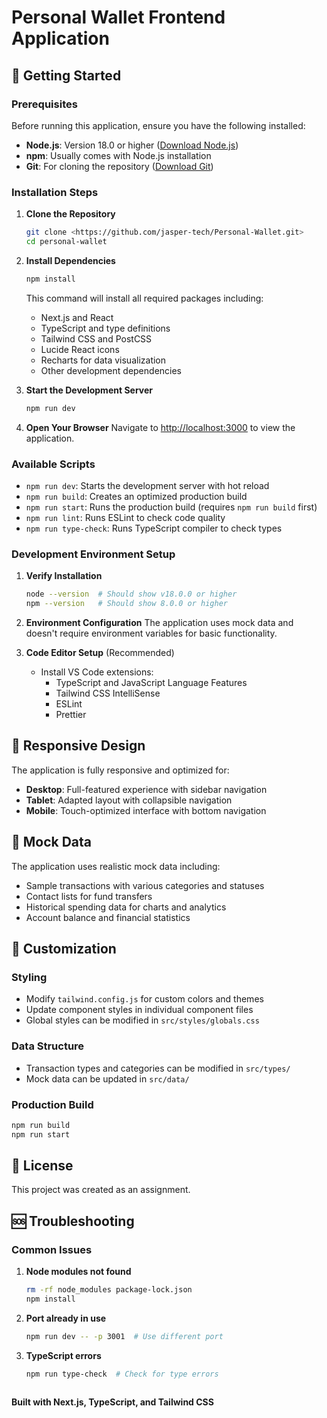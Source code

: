 # Personal Wallet Frontend Application

## 🚀 Getting Started

### Prerequisites

Before running this application, ensure you have the following installed:

- **Node.js**: Version 18.0 or higher ([Download Node.js](https://nodejs.org/))
- **npm**: Usually comes with Node.js installation
- **Git**: For cloning the repository ([Download Git](https://git-scm.com/))

### Installation Steps

1. **Clone the Repository**

   ```bash
   git clone <https://github.com/jasper-tech/Personal-Wallet.git>
   cd personal-wallet
   ```

2. **Install Dependencies**

   ```bash
   npm install
   ```

   This command will install all required packages including:

   - Next.js and React
   - TypeScript and type definitions
   - Tailwind CSS and PostCSS
   - Lucide React icons
   - Recharts for data visualization
   - Other development dependencies

3. **Start the Development Server**

   ```bash
   npm run dev
   ```

4. **Open Your Browser**
   Navigate to [http://localhost:3000](http://localhost:3000) to view the application.

### Available Scripts

- `npm run dev`: Starts the development server with hot reload
- `npm run build`: Creates an optimized production build
- `npm run start`: Runs the production build (requires `npm run build` first)
- `npm run lint`: Runs ESLint to check code quality
- `npm run type-check`: Runs TypeScript compiler to check types

### Development Environment Setup

1. **Verify Installation**

   ```bash
   node --version  # Should show v18.0.0 or higher
   npm --version   # Should show 8.0.0 or higher
   ```

2. **Environment Configuration**
   The application uses mock data and doesn't require environment variables for basic functionality.

3. **Code Editor Setup** (Recommended)
   - Install VS Code extensions:
     - TypeScript and JavaScript Language Features
     - Tailwind CSS IntelliSense
     - ESLint
     - Prettier

## 📱 Responsive Design

The application is fully responsive and optimized for:

- **Desktop**: Full-featured experience with sidebar navigation
- **Tablet**: Adapted layout with collapsible navigation
- **Mobile**: Touch-optimized interface with bottom navigation

## 🧪 Mock Data

The application uses realistic mock data including:

- Sample transactions with various categories and statuses
- Contact lists for fund transfers
- Historical spending data for charts and analytics
- Account balance and financial statistics

## 🔧 Customization

### Styling

- Modify `tailwind.config.js` for custom colors and themes
- Update component styles in individual component files
- Global styles can be modified in `src/styles/globals.css`

### Data Structure

- Transaction types and categories can be modified in `src/types/`
- Mock data can be updated in `src/data/`

### Production Build

```bash
npm run build
npm run start
```

## 📄 License

This project was created as an assignment.

## 🆘 Troubleshooting

### Common Issues

1. **Node modules not found**

   ```bash
   rm -rf node_modules package-lock.json
   npm install
   ```

2. **Port already in use**

   ```bash
   npm run dev -- -p 3001  # Use different port
   ```

3. **TypeScript errors**

   ```bash
   npm run type-check  # Check for type errors
   ```

   ```

   ```

**Built with Next.js, TypeScript, and Tailwind CSS**

